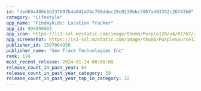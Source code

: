 ```yaml
---
id: "ded69a486b1b237697b4a841d74c769ddec28c0230bbc5967ad03352c26f43b0"
category: "Lifestyle"
app_name: "Findmykids: Location Tracker"
app_id: 994098803
app_icon: https://is1-ssl.mzstatic.com/image/thumb/Purple126/v4/07/b7/28/07b72856-e74d-bdfc-219f-1beb3544b26a/AppIcon-Kids-0-1x_U007emarketing-0-6-0-sRGB-0-85-220-0.png/1024x1024bb.png
app_screenshot: https://is1-ssl.mzstatic.com/image/thumb/PurpleSource126/v4/19/16/44/19164420-a530-4a20-bc16-ff4b0ed21eb6/946bce62-9390-43d2-be30-53d04836077a_1243.png/1242x2688bb.png
publisher_id: 1597064950
publisher_name: "Geo Track Technologies Inc"
rank: 174
most_recent_release: 2024-01-24 00:00:00
release_count_in_past_year: 64
release_count_in_past_year_category: 19
release_count_in_past_year_top_in_category: 32
---
```

